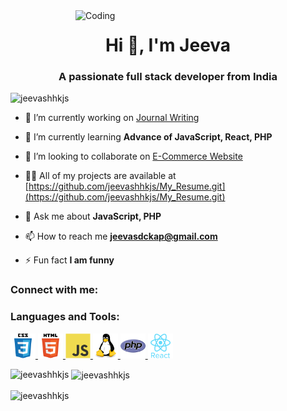 <img align="right" alt="Coding" width="400" src="https://www.digitalsolutionservices.com/img/services/web%20development.gif" />
<h1 align="center">Hi 👋, I'm Jeeva</h1>
<h3 align="center">A passionate full stack developer from India</h3>

<p align="left"> <img src="https://komarev.com/ghpvc/?username=jeevashhkjs&label=Profile%20views&color=0e75b6&style=flat" alt="jeevashhkjs" /> </p>

- 🔭 I’m currently working on [Journal Writing](https://github.com/kishoreckd/Journal_Writing.git)

- 🌱 I’m currently learning **Advance of JavaScript, React, PHP**

- 👯 I’m looking to collaborate on [E-Commerce Website](https://github.com/Parasuramandckap/E-commerce_for_watch.git)

- 👨‍💻 All of my projects are available at [https://github.com/jeevashhkjs/My_Resume.git](https://github.com/jeevashhkjs/My_Resume.git)

- 💬 Ask me about **JavaScript, PHP**

- 📫 How to reach me **jeevasdckap@gmail.com**

- ⚡ Fun fact **I am funny**

<h3 align="left">Connect with me:</h3>
<p align="left">
</p>

<h3 align="left">Languages and Tools:</h3>
<p align="left"> <a href="https://www.w3schools.com/css/" target="_blank" rel="noreferrer"> <img src="https://raw.githubusercontent.com/devicons/devicon/master/icons/css3/css3-original-wordmark.svg" alt="css3" width="40" height="40"/> </a> <a href="https://www.w3.org/html/" target="_blank" rel="noreferrer"> <img src="https://raw.githubusercontent.com/devicons/devicon/master/icons/html5/html5-original-wordmark.svg" alt="html5" width="40" height="40"/> </a> <a href="https://developer.mozilla.org/en-US/docs/Web/JavaScript" target="_blank" rel="noreferrer"> <img src="https://raw.githubusercontent.com/devicons/devicon/master/icons/javascript/javascript-original.svg" alt="javascript" width="40" height="40"/> </a> <a href="https://www.linux.org/" target="_blank" rel="noreferrer"> <img src="https://raw.githubusercontent.com/devicons/devicon/master/icons/linux/linux-original.svg" alt="linux" width="40" height="40"/> </a> <a href="https://www.php.net" target="_blank" rel="noreferrer"> <img src="https://raw.githubusercontent.com/devicons/devicon/master/icons/php/php-original.svg" alt="php" width="40" height="40"/> </a> <a href="https://reactjs.org/" target="_blank" rel="noreferrer"> <img src="https://raw.githubusercontent.com/devicons/devicon/master/icons/react/react-original-wordmark.svg" alt="react" width="40" height="40"/> </a> </p>

<p><img align="left" src="https://github-readme-stats.vercel.app/api/top-langs?username=jeevashhkjs&show_icons=true&locale=en&layout=compact" alt="jeevashhkjs" /></p>

<p>&nbsp;<img align="center" src="https://github-readme-stats.vercel.app/api?username=jeevashhkjs&show_icons=true&locale=en" alt="jeevashhkjs" /></p>

<p><img align="center" src="https://github-readme-streak-stats.herokuapp.com/?user=jeevashhkjs&" alt="jeevashhkjs" /></p>
